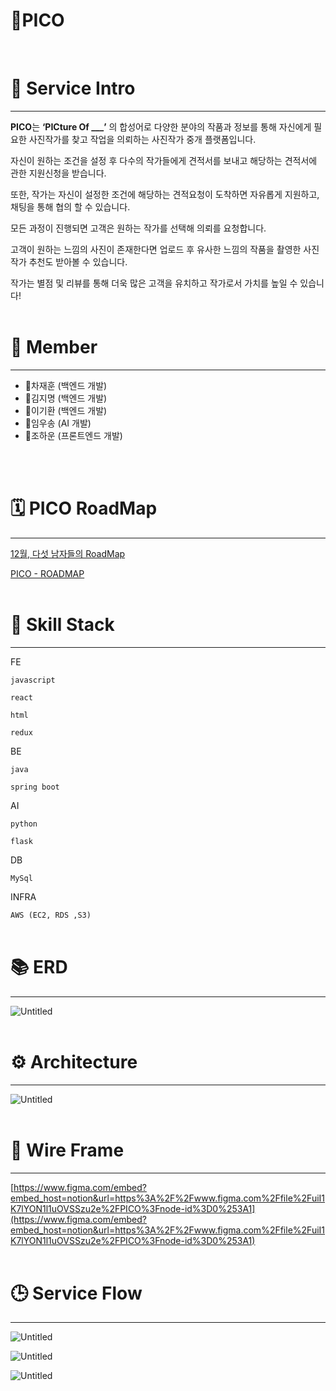 # 📸PICO
<br/>

# 🧾 Service Intro

---

**PICO**는 **‘PICture Of ___’** 의 합성어로 다양한 분야의 작품과 정보를 통해 자신에게 필요한 사진작가를 찾고 작업을 의뢰하는 사진작가 중개 플랫폼입니다.

자신이 원하는 조건을 설정 후 다수의 작가들에게 견적서를 보내고 해당하는 견적서에 관한 지원신청을 받습니다.

또한, 작가는 자신이 설정한 조건에 해당하는 견적요청이 도착하면 자유롭게 지원하고, 채팅을 통해 협의 할 수 있습니다.

모든 과정이 진행되면 고객은 원하는 작가를 선택해 의뢰를 요청합니다.

고객이 원하는 느낌의 사진이 존재한다면 업로드 후 유사한 느낌의 작품을 촬영한 사진 작가 추천도 받아볼 수 있습니다.

작가는 별점 및 리뷰를 통해 더욱 많은 고객을 유치하고 작가로서 가치를 높일 수 있습니다!
<br/>
<br/>
# 🎄 Member

---

- 🎅차재훈 (백엔드 개발)
- 🎅김지명 (백엔드 개발)
- 🎅이기환 (백엔드 개발)
- 🎅임우송 (AI 개발)
- 🎅조하운 (프론트엔드 개발)
<br/>
<br/>

# 🗓 PICO RoadMap

---

[12월, 다섯 남자들의 RoadMap](https://www.notion.so/03253714932740e8a8f595ea2f54f1ab) 

[PICO - ROADMAP](https://henrynoowah.notion.site/03253714932740e8a8f595ea2f54f1ab?v=7bd4dbacb4824681b41abd621af5d7ee)
<br/>
<br/>

# 📜 Skill Stack

---

FE

`javascript`

`react`

`html`

`redux`

BE

`java`

`spring boot`

AI

`python`

`flask`

DB

`MySql`

INFRA

`AWS (EC2, RDS ,S3)`
<br/>
<br/>

# 📚 ERD

---

![Untitled](https://user-images.githubusercontent.com/57335699/147416945-052dd1dc-80c4-46d5-b2a1-7c27fa300494.png)
<br/>
<br/>

# ⚙ Architecture

---

![Untitled](PICO%20a536c79cabb44aee9d91d3e7c70950eb/Untitled%201.png)
<br/>
<br/>

# 🎨 Wire Frame

---

[https://www.figma.com/embed?embed_host=notion&url=https%3A%2F%2Fwww.figma.com%2Ffile%2FuiI1K7lYON1l1uOVSSzu2e%2FPICO%3Fnode-id%3D0%253A1](https://www.figma.com/embed?embed_host=notion&url=https%3A%2F%2Fwww.figma.com%2Ffile%2FuiI1K7lYON1l1uOVSSzu2e%2FPICO%3Fnode-id%3D0%253A1)
<br/>
<br/>
# 🕒 Service Flow

---

![Untitled](PICO%20a536c79cabb44aee9d91d3e7c70950eb/Untitled%202.png)

![Untitled](PICO%20a536c79cabb44aee9d91d3e7c70950eb/Untitled%203.png)

![Untitled](PICO%20a536c79cabb44aee9d91d3e7c70950eb/Untitled%204.png)
